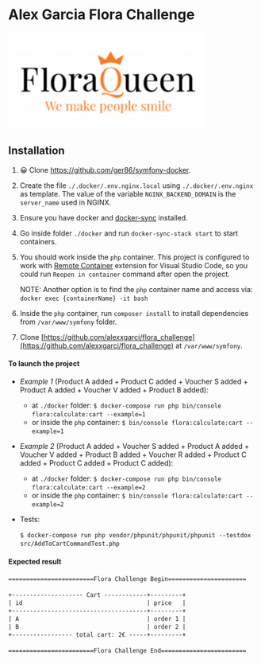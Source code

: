 # Alex Garcia Flora Challenge

![Image description](public/img/logo.png)

## Installation

1. 😀 Clone https://github.com/ger86/symfony-docker.

2. Create the file `./.docker/.env.nginx.local` using `./.docker/.env.nginx` as template. The value of the variable `NGINX_BACKEND_DOMAIN` is the `server_name` used in NGINX.

3. Ensure you have docker and [docker-sync](http://docker-sync.io/) installed.

4. Go inside folder `./docker` and run `docker-sync-stack start` to start containers.

5. You should work inside the `php` container. This project is configured to work with [Remote Container](https://marketplace.visualstudio.com/items?itemName=ms-vscode-remote.remote-containers) extension for Visual Studio Code, so you could run `Reopen in container` command after open the project.

    NOTE: Another option is to find the `php` container name and access via: ``` docker exec {containerName} -it bash ```

6. Inside the `php` container, run `composer install` to install dependencies from `/var/www/symfony` folder.

7. Clone [https://github.com/alexxgarci/flora_challenge](https://github.com/alexxgarci/flora_challenge) at `/var/www/symfony`.


#### To launch the project

- *Example 1* (Product A added + Product C added + Voucher S added + Product A added + Voucher V added + Product B added):

    + at `./docker` folder:
    ``` $ docker-compose run php bin/console flora:calculate:cart --example=1 ```
    + or inside the `php` container:
    ``` $ bin/console flora:calculate:cart --example=1 ```
- *Example 2* (Product A added + Voucher S added + Product A added + Voucher V added + Product B added + Voucher R added + Product C added + Product C added + Product C added):

    + at `./docker` folder:
    ``` $ docker-compose run php bin/console flora:calculate:cart --example=2 ```
    + or inside the `php` container:
    ``` $ bin/console flora:calculate:cart --example=2 ```
- Tests:

    ``` $ docker-compose run php vendor/phpunit/phpunit/phpunit --testdox src/AddToCartCommandTest.php ```

#### Expected result

    ========================Flora Challenge Begin======================
    
    +-------------------- Cart ------------+---------+
    | id                                   | price   |
    +--------------------------------------+---------+
    | A                                    | order 1 |
    | B                                    | order 2 |
    +----------------- total cart: 2€ -----+---------+
    
    ========================Flora Challenge End========================
